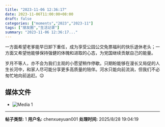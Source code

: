```yaml
---
title: "2023-11-06 12:36:17"
date: 2023-11-06T11:00:00+08:00
draft: false
categories: ["moments","2023","2023-11"]
tags: ["朋友圈","生活记录"]
summary: "2023-11-06 12:36:17..."
---
```


一方面希望老爹能早日卸下重任，成为享受公园公交免票福利的快乐退休老头；一方面又希望他能够保持强健的体魄和进取的心态，为党国继续贡献自己的能量。

岁月不等人，亦不会为我们主观的小愿望稍作停歇。只期盼能够在漫长又局促的人生长河中，和家人尽可能分享更多高质量的陪伴。河水只能向前流淌，但我们不必匆忙地向前追赶。😌

## 媒体文件

- ![Media 1](/Moments/photos/2023-11-06/202311061236170.jpg)

---

**帖子类型:** 1
**用户名:** chenxueyuan001
**处理时间:** 2025/8/28 19:04:19